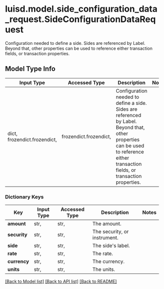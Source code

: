 # luisd.model.side_configuration_data_request.SideConfigurationDataRequest

Configuration needed to define a side. Sides are referenced by Label. Beyond that, other properties  can be used to reference either transaction fields, or transaction properties.

## Model Type Info
Input Type | Accessed Type | Description | Notes
------------ | ------------- | ------------- | -------------
dict, frozendict.frozendict,  | frozendict.frozendict,  | Configuration needed to define a side. Sides are referenced by Label. Beyond that, other properties  can be used to reference either transaction fields, or transaction properties. | 

### Dictionary Keys
Key | Input Type | Accessed Type | Description | Notes
------------ | ------------- | ------------- | ------------- | -------------
**amount** | str,  | str,  | The amount. | 
**security** | str,  | str,  | The security, or instrument. | 
**side** | str,  | str,  | The side&#x27;s label. | 
**rate** | str,  | str,  | The rate. | 
**currency** | str,  | str,  | The currency. | 
**units** | str,  | str,  | The units. | 

[[Back to Model list]](../../README.md#documentation-for-models) [[Back to API list]](../../README.md#documentation-for-api-endpoints) [[Back to README]](../../README.md)

